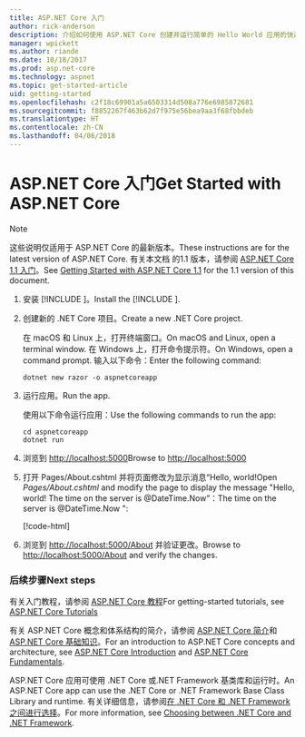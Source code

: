 ```yaml
---
title: ASP.NET Core 入门
author: rick-anderson
description: 介绍如何使用 ASP.NET Core 创建并运行简单的 Hello World 应用的快速教程。
manager: wpickett
ms.author: riande
ms.date: 10/18/2017
ms.prod: asp.net-core
ms.technology: aspnet
ms.topic: get-started-article
uid: getting-started
ms.openlocfilehash: c2f18c69901a5a6503314d508a776e6985872681
ms.sourcegitcommit: f8852267f463b62d7f975e56bea9aa3f68fbbdeb
ms.translationtype: HT
ms.contentlocale: zh-CN
ms.lasthandoff: 04/06/2018
---
```

# <a name="get-started-with-aspnet-core"></a><span data-ttu-id="24621-103">ASP.NET Core 入门</span><span class="sxs-lookup"><span data-stu-id="24621-103">Get Started with ASP.NET Core</span></span>

> [!NOTE]
> <span data-ttu-id="24621-104">这些说明仅适用于 ASP.NET Core 的最新版本。</span><span class="sxs-lookup"><span data-stu-id="24621-104">These instructions are for the latest version of ASP.NET Core.</span></span> <span data-ttu-id="24621-105">有关本文档 的1.1 版本，请参阅 [ASP.NET Core 1.1 入门](xref:getting-started-1.1)。</span><span class="sxs-lookup"><span data-stu-id="24621-105">See [Getting Started with ASP.NET Core 1.1](xref:getting-started-1.1) for the 1.1 version of this document.</span></span>

1. <span data-ttu-id="24621-106">安装 [!INCLUDE [](~/includes/net-core-sdk-download-link.md)]。</span><span class="sxs-lookup"><span data-stu-id="24621-106">Install the [!INCLUDE [](~/includes/net-core-sdk-download-link.md)].</span></span>

2. <span data-ttu-id="24621-107">创建新的 .NET Core 项目。</span><span class="sxs-lookup"><span data-stu-id="24621-107">Create a new .NET Core project.</span></span>

   <span data-ttu-id="24621-108">在 macOS 和 Linux 上，打开终端窗口。</span><span class="sxs-lookup"><span data-stu-id="24621-108">On macOS and Linux, open a terminal window.</span></span> <span data-ttu-id="24621-109">在 Windows 上，打开命令提示符。</span><span class="sxs-lookup"><span data-stu-id="24621-109">On Windows, open a command prompt.</span></span> <span data-ttu-id="24621-110">输入以下命令：</span><span class="sxs-lookup"><span data-stu-id="24621-110">Enter the following command:</span></span>

    ```terminal
    dotnet new razor -o aspnetcoreapp
    ```
    
3. <span data-ttu-id="24621-111">运行应用。</span><span class="sxs-lookup"><span data-stu-id="24621-111">Run the app.</span></span>

    <span data-ttu-id="24621-112">使用以下命令运行应用：</span><span class="sxs-lookup"><span data-stu-id="24621-112">Use the following commands to run the app:</span></span>

    ```terminal
    cd aspnetcoreapp
    dotnet run
    ```

4. <span data-ttu-id="24621-113">浏览到 [http://localhost:5000](http://localhost:5000)</span><span class="sxs-lookup"><span data-stu-id="24621-113">Browse to [http://localhost:5000](http://localhost:5000)</span></span>

5. <span data-ttu-id="24621-114">打开 Pages/About.cshtml 并将页面修改为显示消息“Hello, world!</span><span class="sxs-lookup"><span data-stu-id="24621-114">Open <em>Pages/About.cshtml</em> and modify the page to display the message "Hello, world!</span></span> <span data-ttu-id="24621-115">The time on the server is @DateTime.Now”：</span><span class="sxs-lookup"><span data-stu-id="24621-115">The time on the server is @DateTime.Now ":</span></span>

    [!code-html[](getting-started/sample/getting-started/about.cshtml?highlight=9&range=1-9)]

6. <span data-ttu-id="24621-116">浏览到 [http://localhost:5000/About](http://localhost:5000/About) 并验证更改。</span><span class="sxs-lookup"><span data-stu-id="24621-116">Browse to [http://localhost:5000/About](http://localhost:5000/About) and verify the changes.</span></span>

### <a name="next-steps"></a><span data-ttu-id="24621-117">后续步骤</span><span class="sxs-lookup"><span data-stu-id="24621-117">Next steps</span></span>

<span data-ttu-id="24621-118">有关入门教程，请参阅 [ASP.NET Core 教程](tutorials/index.md)</span><span class="sxs-lookup"><span data-stu-id="24621-118">For getting-started tutorials, see [ASP.NET Core Tutorials](tutorials/index.md)</span></span>

<span data-ttu-id="24621-119">有关 ASP.NET Core 概念和体系结构的简介，请参阅 [ASP.NET Core 简介](index.md)和 [ASP.NET Core 基础知识](fundamentals/index.md)。</span><span class="sxs-lookup"><span data-stu-id="24621-119">For an introduction to ASP.NET Core concepts and architecture, see [ASP.NET Core Introduction](index.md) and [ASP.NET Core Fundamentals](fundamentals/index.md).</span></span>

<span data-ttu-id="24621-120">ASP.NET Core 应用可使用 .NET Core 或.NET Framework 基类库和运行时。</span><span class="sxs-lookup"><span data-stu-id="24621-120">An ASP.NET Core app can use the .NET Core or .NET Framework Base Class Library and runtime.</span></span> <span data-ttu-id="24621-121">有关详细信息，请参阅[在 .NET Core 和 .NET Framework 之间进行选择](https://docs.microsoft.com/dotnet/articles/standard/choosing-core-framework-server)。</span><span class="sxs-lookup"><span data-stu-id="24621-121">For more information, see [Choosing between .NET Core and .NET Framework](https://docs.microsoft.com/dotnet/articles/standard/choosing-core-framework-server).</span></span>
